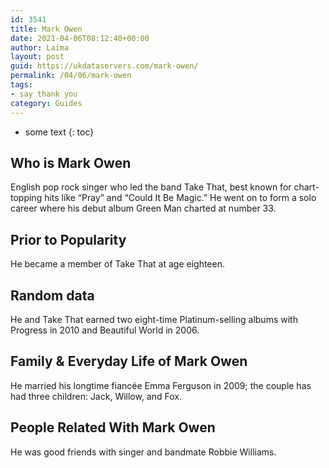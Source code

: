 ```yaml
---
id: 3541
title: Mark Owen
date: 2021-04-06T08:12:40+00:00
author: Laima
layout: post
guid: https://ukdataservers.com/mark-owen/
permalink: /04/06/mark-owen
tags:
- say thank you
category: Guides
---
```


* some text
{: toc}


## Who is Mark Owen
                  
                  
                  
English pop rock singer who led the band Take That, best known for chart-topping hits like &#8220;Pray&#8221; and &#8220;Could It Be Magic.&#8221; He went on to form a solo career where his debut album Green Man charted at number 33.
                  
              
            
              
            
                
                
                
## Prior to Popularity
                  
                  
                  
He became a member of Take That at age eighteen.
                  
              
            
              
            
                
                
                
## Random data
                  
                  
                  
He and Take That earned two eight-time Platinum-selling albums with Progress in 2010 and Beautiful World in 2006.
                  
              
            
              
            
                
                
                
## Family & Everyday Life of Mark Owen
                  
                  
                  
He married his longtime fiancée Emma Ferguson in 2009; the couple has had three children: Jack, Willow, and Fox.
                  
              
            
              
            
                
                
                
## People Related With Mark Owen
                  
                  
                  
He was good friends with singer and bandmate Robbie Williams.
                  
              
            
              
            
                
              
            
              
              
            
            
              
            
          
          
          